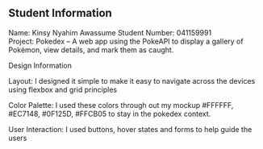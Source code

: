 ## Student Information

Name: Kinsy Nyahim Awassume 
Student Number: 041159991  
Project: Pokedex – A web app using the PokeAPI to display a gallery of Pokémon, view details, and mark them as caught.

Design Information

Layout: I designed it simple to make it easy to navigate across the devices using flexbox and grid principles

Color Palette: I used these colors through out my mockup #FFFFFF, #EC7148, #0F125D, #FFCB05 to stay in the pokedex context.

User Interaction: I used buttons, hover states and forms to help guide the users